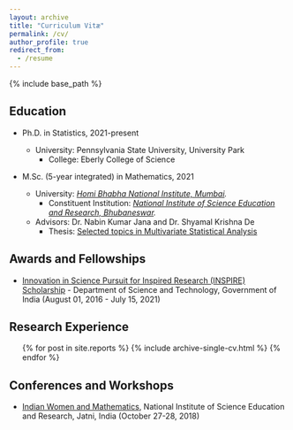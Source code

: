 ```yaml
---
layout: archive
title: "Curriculum Vitæ"
permalink: /cv/
author_profile: true
redirect_from:
  - /resume
---
```


{% include base_path %}

Education
---------
* Ph.D. in Statistics, 2021-present
  * University: Pennsylvania State University, University Park
    * College: Eberly College of Science

* M.Sc. (5-year integrated) in Mathematics, 2021
  * University: <em>[Homi Bhabha National Institute, Mumbai](http://www.hbni.ac.in/).</em>
    * Constituent Institution: <em>[National Institute of Science Education and Research, Bhubaneswar](http://www.niser.ac.in/). </em>
  * Advisors: Dr. Nabin Kumar Jana and Dr. Shyamal Krishna De 
    * Thesis: [Selected topics in Multivariate Statistical Analysis](https://t-padma.github.io/files/padma_thesis_final.pdf)

Awards and Fellowships
------
* <u>Innovation in Science Pursuit for Inspired Research (INSPIRE) Scholarship</u> - Department of Science and Technology, Government of India (August 01, 2016 - July 15, 2021) 

Research Experience
-------
  <ul>{% for post in site.reports %}
    {% include archive-single-cv.html %}
  {% endfor %}</ul>

Conferences and Workshops
------
* <u>Indian Women and Mathematics</u>, National Institute of Science Education and Research, Jatni, India (October 27-28, 2018)
